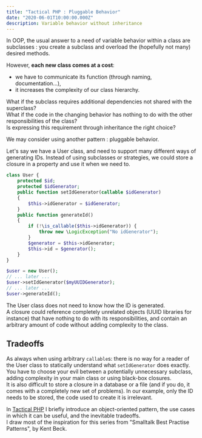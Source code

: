```yaml
---
title: "Tactical PHP : Pluggable Behavior"
date: "2020-06-01T10:00:00.000Z"
description: Variable behavior without inheritance
---
```


In OOP, the usual answer to a need of variable behavior within a class are subclasses : you create a subclass and overload the (hopefully not many) desired methods.  

However, **each new class comes at a cost**:

* we have to communicate its function (through naming, documentation...),
* it increases the complexity of our class hierarchy.

What if the subclass requires additional dependencies not shared with the superclass?  
What if the code in the changing behavior has nothing to do with the other responsibilities of the class?  
Is expressing this requirement through inheritance the right choice?

We may consider using another pattern : pluggable behavior.  

Let's say we have a User class, and need to support many different ways of generating IDs. Instead of using subclasses or strategies, we could store a closure in a property and use it when we need to.

```php
class User {
    protected $id;
    protected $idGenerator;
    public function setIdGenerator(callable $idGenerator)
    {
        $this->idGenerator = $idGenerator;
    }
    public function generateId()
    {
        if (!\is_callable($this->idGenerator)) {
            throw new \LogicException("No idGenerator");
        }
        $generator = $this->idGenerator;
        $this->id = $generator();
    }
}

$user = new User();
// ... later ...
$user->setIdGenerator($myUUIDGenerator);
// ... later ...
$user->generateId();
```

The User class does not need to know how the ID is generated.  
A closure could reference completely unrelated objects (UUID libraries for instance) that have nothing to do with its responsibilities, and contain an arbitrary amount of code without adding complexity to the class.

## Tradeoffs

As always when using arbitrary `callable`s: there is no way for a reader of the User class to statically understand what `setIdGenerator` does exactly. You have to choose your evil between a potentially unnecessary subclass, adding complexity in your main class or using black-box closures.  
It is also difficult to store a closure in a database or a file (and if you do, it comes with a completely new set of problems). In our example, only the ID needs to be stored, the code used to create it is irrelevant.

<aside class="my-comment">
<p>
In <a href="/tactical-php/">Tactical PHP</a> I briefly introduce an object-oriented pattern, the use cases in which it can be useful, and the inevitable tradeoffs.<br />
I draw most of the inspiration for this series from "Smalltalk Best Practise Patterns", by Kent Beck.
</p>
</aside>